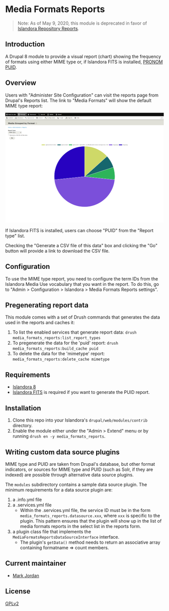 # Media Formats Reports

> Note: As of May 9, 2020, this module is deprecated in favor of [Islandora Repository Reports](https://github.com/mjordan/islandora_repository_reports).

## Introduction

A Drupal 8 module to provide a visual report (chart) showing the frequency of formats using either MIME type or, if Islandora FITS is installed, [PRONOM PUID](https://en.wikipedia.org/wiki/PRONOM).

## Overview

Users with "Administer Site Configuration" can visit the reports page from Drupal's Reports list. The link to "Media Formats" will show the default MIME type report:

![MIME type report](docs/images/media_report.png)

If Islandora FITS is installed, users can choose "PUID" from the "Report type" list.

Checking the "Generate a CSV file of this data" box and clicking the "Go" button will provide a link to download the CSV file.

## Configuration

To use the MIME type report, you need to configure the term IDs from the Islandora Media Use vocabulary that you want in the report. To do this, go to "Admin > Configuration > Islandora > Media Formats Reports settings".

## Pregenerating report data

This module comes with a set of Drush commands that generates the data used in the reports and caches it:

1. To list the enabled services that generate report data: `drush media_formats_reports:list_report_types`
1. To pregenerate the data for the 'puid' report: `drush media_formats_reports:build_cache puid`
1. To delete the data for the 'mimetype' report: `media_formats_reports:delete_cache mimetype`

## Requirements

* [Islandora 8](https://github.com/Islandora/islandora)
* [Islandora FITS](https://github.com/roblib/islandora_fits) is required if you want to generate the PUID report.

## Installation

1. Clone this repo into your Islandora's `drupal/web/modules/contrib` directory.
1. Enable the module either under the "Admin > Extend" menu or by running `drush en -y media_formats_reports`.

## Writing custom data source plugins

MIME type and PUID are taken from Drupal's database, but other format indicators, or sources for MIME type and PUID (such as Solr, if they are indexed) are possible through alternative data source plugins.

The `modules` subdirectory contains a sample data source plugin. The minimum requirements for a data source plugin are:

1. a .info.yml file
1. a .services.yml file
   * Within the .services.yml file, the service ID must be in the form `media_formats_reports.datasource.xxx`, where `xxx` is specific to the plugin. This pattern ensures that the plugin will show up in the list of media formats reports in the select list in the reports form.
1. a plugin class file that implements the `MediaFormatsReportsDataSourceInterface` interface.
   * The plugin's `getData()` method needs to return an associative array containing formatname => count members.

## Current maintainer

* [Mark Jordan](https://github.com/mjordan)

## License

[GPLv2](http://www.gnu.org/licenses/gpl-2.0.txt)
